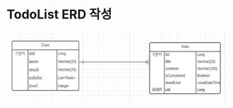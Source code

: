 # TodoList ERD 작성 
<img 
src = "image/%ED%88%AC%EB%91%90%20%EB%A6%AC%EC%8A%A4%ED%8A%B8%20ERD.png" 
width = "500"
height = "160"
/>
